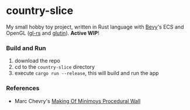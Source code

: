 # country-slice

My small hobby toy project, written in Rust language with [Bevy](https://github.com/bevyengine/bevy)'s ECS and OpenGL ([gl-rs](https://github.com/brendanzab/gl-rs/tree/master/gl) and [glutin](https://github.com/rust-windowing/glutin)). **Active WIP**!

### Build and Run

1. download the repo
2. cd to the `country-slice` directory
3. execute `cargo run --release`, this will build and run the app

### References

* Marc Chevry's [Making Of Minimoys Procedural Wall](https://www.artstation.com/blogs/marcchevry/YMYR/making-of-minimoys-procedural-wall)


